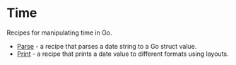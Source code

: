 # Time

Recipes for manipulating time in Go.

* [Parse](parse) - a recipe that parses a date string to a Go struct value.
* [Print](print) - a recipe that prints a date value to different formats using layouts.
